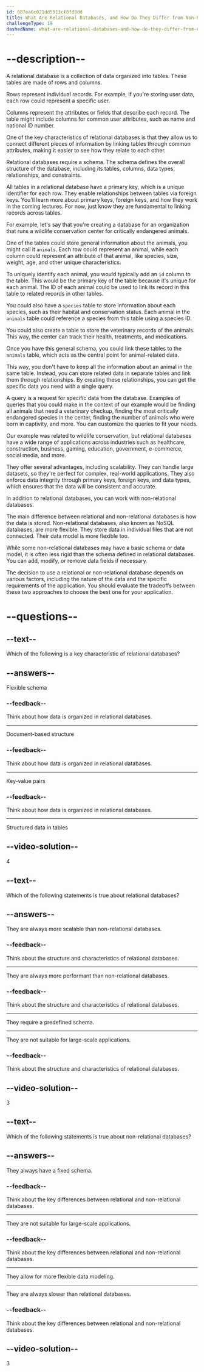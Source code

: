```yaml
---
id: 687ea6c021dd5913cf8fd8dd
title: What Are Relational Databases, and How Do They Differ from Non-Relational Databases?
challengeType: 19
dashedName: what-are-relational-databases-and-how-do-they-differ-from-non-relational-databases
---
```


# --description--

A relational database is a collection of data organized into tables. These tables are made of rows and columns.

Rows represent individual records. For example, if you're storing user data, each row could represent a specific user.

Columns represent the attributes or fields that describe each record. The table might include columns for common user attributes, such as name and national ID number.

One of the key characteristics of relational databases is that they allow us to connect different pieces of information by linking tables through common attributes, making it easier to see how they relate to each other.

Relational databases require a schema. The schema defines the overall structure of the database, including its tables, columns, data types, relationships, and constraints.

All tables in a relational database have a primary key, which is a unique identifier for each row. They enable relationships between tables via foreign keys. You'll learn more about primary keys, foreign keys, and how they work in the coming lectures. For now, just know they are fundamental to linking records across tables.

For example, let's say that you're creating a database for an organization that runs a wildlife conservation center for critically endangered animals.

One of the tables could store general information about the animals, you might call it `animals`. Each row could represent an animal, while each column could represent an attribute of that animal, like species, size, weight, age, and other unique characteristics.

To uniquely identify each animal, you would typically add an `id` column to the table. This would be the primary key of the table because it's unique for each animal. The ID of each animal could be used to link its record in this table to related records in other tables.

You could also have a `species` table to store information about each species, such as their habitat and conservation status. Each animal in the `animals` table could reference a species from this table using a species ID.

You could also create a table to store the veterinary records of the animals. This way, the center can track their health, treatments, and medications.

Once you have this general schema, you could link these tables to the `animals` table, which acts as the central point for animal-related data.

This way, you don't have to keep all the information about an animal in the same table. Instead, you can store related data in separate tables and link them through relationships. By creating these relationships, you can get the specific data you need with a single query.

A query is a request for specific data from the database. Examples of queries that you could make in the context of our example would be finding all animals that need a veterinary checkup, finding the most critically endangered species in the center, finding the number of animals who were born in captivity, and more. You can customize the queries to fit your needs.

Our example was related to wildlife conservation, but relational databases have a wide range of applications across industries such as healthcare, construction, business, gaming, education, government, e-commerce, social media, and more.

They offer several advantages, including scalability. They can handle large datasets, so they're perfect for complex, real-world applications. They also enforce data integrity through primary keys, foreign keys, and data types, which ensures that the data will be consistent and accurate.

In addition to relational databases, you can work with non-relational databases.

The main difference between relational and non-relational databases is how the data is stored. Non-relational databases, also known as NoSQL databases, are more flexible. They store data in individual files that are not connected. Their data model is more flexible too.

While some non-relational databases may have a basic schema or data model, it is often less rigid than the schema defined in relational databases. You can add, modify, or remove data fields if necessary.

The decision to use a relational or non-relational database depends on various factors, including the nature of the data and the specific requirements of the application. You should evaluate the tradeoffs between these two approaches to choose the best one for your application.

# --questions--

## --text--

Which of the following is a key characteristic of relational databases?

## --answers--

Flexible schema

### --feedback--

Think about how data is organized in relational databases.

---

Document-based structure

### --feedback--

Think about how data is organized in relational databases.

---

Key-value pairs

### --feedback--

Think about how data is organized in relational databases.

---

Structured data in tables

## --video-solution--

4

## --text--

Which of the following statements is true about relational databases?

## --answers--

They are always more scalable than non-relational databases.

### --feedback--

Think about the structure and characteristics of relational databases.

---

They are always more performant than non-relational databases.

### --feedback--

Think about the structure and characteristics of relational databases.

---

They require a predefined schema.

---

They are not suitable for large-scale applications.

### --feedback--

Think about the structure and characteristics of relational databases.

## --video-solution--

3

## --text--

Which of the following statements is true about non-relational databases?

## --answers--

They always have a fixed schema.

### --feedback--

Think about the key differences between relational and non-relational databases.

---

They are not suitable for large-scale applications.

### --feedback--

Think about the key differences between relational and non-relational databases.

---

They allow for more flexible data modeling.

---

They are always slower than relational databases.

### --feedback--

Think about the key differences between relational and non-relational databases.

## --video-solution--

3
